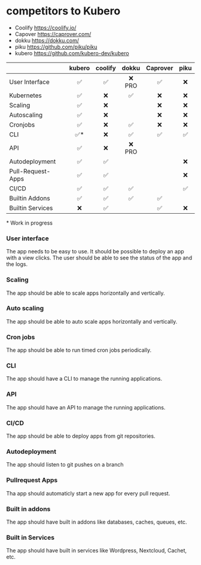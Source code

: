 # competitors to Kubero

- Coolify https://coolify.io/
- Capover https://caprover.com/
- dokku https://dokku.com/
- piku https://github.com/piku/piku
- kubero https://github.com/kubero-dev/kubero


|                   | kubero              | coolify            | dokku              | Caprover           | piku               |
|-------------------|:-------------------:|:------------------:|:------------------:|:------------------:|:------------------:|
| User Interface    | :white_check_mark:  | :white_check_mark: | :x: PRO            | :white_check_mark: | :x:                |
| Kubernetes        | :white_check_mark:  | :x:                | :white_check_mark: | :x:                | :x:                |
| Scaling           | :white_check_mark:  | :x:                |                    | :x:                | :x:                |
| Autoscaling       | :white_check_mark:  | :x:                |                    | :x:                | :x:                |
| Cronjobs          | :white_check_mark:  | :x:                | :white_check_mark: | :x:                | :x:                |
| CLI               | :white_check_mark:* | :x:                | :white_check_mark: | :white_check_mark: | :white_check_mark: |
| API               | :white_check_mark:  | :x:                | :x: PRO            |                    |                    |
| Autodeployment    | :white_check_mark:  | :white_check_mark: |                    |                    | :x:                |
| Pull-Request-Apps | :white_check_mark:  | :white_check_mark: |                    |                    | :x:                |
| CI/CD             | :white_check_mark:  | :white_check_mark: | :white_check_mark: |                    | :white_check_mark: |
| Builtin Addons    | :white_check_mark:  | :white_check_mark: | :white_check_mark: | :white_check_mark: |                    |
| Builtin Services  | :x:                 | :white_check_mark: |                    | :white_check_mark: | :x:                |


\* Work in progress




### User interface
The app needs to be easy to use. It should be possible to deploy an app with a view clicks. The user should be able to see the status of the app and the logs.

### Scaling
The app should be able to scale apps horizontally and vertically.

### Auto scaling
The app should be able to auto scale apps horizontally and vertically.

### Cron jobs
The app should be able to run timed cron jobs periodically.

### CLI
The app should have a CLI to manage the running applications.

### API
The app should have an API to manage the running applications.

### CI/CD
The app should be able to deploy apps from git repositories.

### Autodeployment
The app should listen to git pushes on a branch

### Pullrequest Apps
Tha app should automaticly start a new app for every pull request.

### Built in addons
The app should have built in addons like databases, caches, queues, etc.

### Built in Services
The app should have built in services like Wordpress, Nextcloud, Cachet, etc.